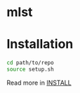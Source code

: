 mlst
====


Installation
===
```bash
cd path/to/repo
source setup.sh
```
Read more in [INSTALL](./INSTALL)
